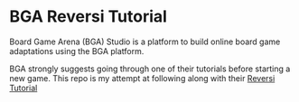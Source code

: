 # BGA Reversi Tutorial

Board Game Arena (BGA) Studio is a platform to build online board game adaptations using the BGA platform.

BGA strongly suggests going through one of their tutorials before starting a new game. This repo is my attempt at following along with their [Reversi Tutorial](https://studio.boardgamearena.com/doc/Tutorial_reversi)
